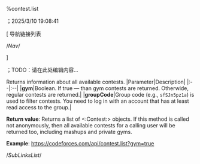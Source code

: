 ﻿
%contest.list

；2025/3/10 19:08:41


[ 导航链接列表

/*Nav*/

]

；TODO：请在此处编辑内容...



Returns information about all available contests.
|Parameter|Description|
|:--|:--|
|**gym**|Boolean. If true — than gym contests are returned. Otherwide, regular contests are returned.|
|**groupCode**|Group code (e.g., `sfSJn5pz1a`) is used to filter contests. You need to log in with an account that has at least read access to the group.|

**Return value**: Returns a list of <:Contest:> objects. If this method is called not anonymously, then all available contests for a calling user will be returned too, including mashups and private gyms.

**Example**: https://codeforces.com/api/contest.list?gym=true 





/*SubLinksList*/



